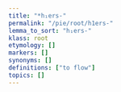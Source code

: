 ```yaml
---
title: "*h₁ers-"
permalink: "/pie/root/h1ers-"
lemma_to_sort: "h₁ers-"
klass: root
etymology: []
markers: []
synonyms: []
definitions: ["to flow"]
topics: []
---
```

